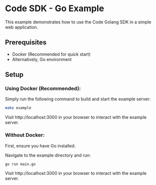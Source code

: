 # Code SDK - Go Example
This example demonstrates how to use the Code Golang SDK in a simple web application.

## Prerequisites

* Docker (Recommended for quick start)
* Alternatively, Go environment

## Setup

### Using Docker (Recommended):

Simply run the following command to build and start the example server:

```bash
make example
```

Visit http://localhost:3000 in your browser to interact with the example server.

### Without Docker:

First, ensure you have Go installed.

Navigate to the example directory and run:

```bash
go run main.go
```

Visit http://localhost:3000 in your browser to interact with the example server.
